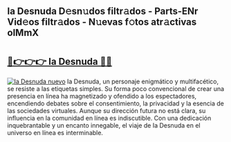 ## Ia Desnuda D𝚎sn𝚞dos filtr𝚊dos - Parts-ENr Vid𝚎os filtr𝚊dos - N𝚞evas f𝚘tos atr𝚊ctivas olMmX

# <h2><a href="http://mb6cp20.tromn.icu/?c=Ia+Desnuda">🔗👉👉👉 Ia Desnuda 🔗🔗</a></h2>

[![Ia Desnuda nuevo](https://i.imgur.com/pEAQMta.gif)](http://mb6cp20.tromn.icu/?c=Ia+Desnuda)
Ia Desnuda, un personaje enigmático y multifacético, se resiste a las etiquetas simples. Su forma poco convencional de crear una presencia en línea ha magnetizado y ofendido a los espectadores, encendiendo debates sobre el consentimiento, la privacidad y la esencia de las sociedades virtuales. Aunque su dirección futura no está clara, su influencia en la comunidad en línea es indiscutible. Con una dedicación inquebrantable y un encanto innegable, el viaje de Ia Desnuda en el universo en línea es interminable.
